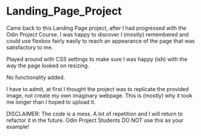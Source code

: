 # Landing_Page_Project

Came back to this Landing Page project, after I had progressed with the Odin Project Course. I was happy to discover I (mostly) remembered and could use flexbox fairly easily to reach an appearance of the page that was satisfactory to me.

Played around with CSS settings to make sure I was happy (ish) with the way the page looked on resizing.

No functionality added. 

I have to admit, at first I thought the project was to replicate the provided image, not create my own imaginary webpage. This is (mostly) why it took me longer than I hoped to upload it.

DISCLAIMER: The code is a mess. A lot of repetition and I will return to refactor it in the future. Odin Project Students DO NOT use this as your example!